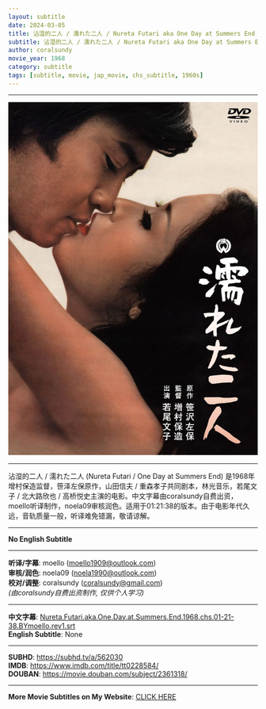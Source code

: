 ```yaml
---
layout: subtitle
date: 2024-03-05
title: 沾湿的二人 / 濡れた二人 / Nureta Futari aka One Day at Summers End 1968 Subtitle (Chinese)
subtitle: 沾湿的二人 / 濡れた二人 / Nureta Futari aka One Day at Summers End 1968 Subtitle (Chinese)
author: coralsundy
movie_year: 1968
category: subtitle
tags: [subtitle, movie, jap_movie, chs_subtitle, 1960s]
---
```


------

<img src="../assets/tt0228584.jpg" alt="tt0228584_cover_art" />

------

沾湿的二人 / 濡れた二人 (Nureta Futari / One Day at Summers End) 是1968年增村保造监督，笹泽左保原作，山田信夫 / 重森孝子共同剧本，林光音乐，若尾文子 / 北大路欣也 / 高桥悦史主演的电影。中文字幕由coralsundy自费出资，moello听译制作，noela09审核润色。适用于01:21:38的版本。由于电影年代久远，音轨质量一般，听译难免错漏，敬请谅解。

------

**No English Subtitle**

------

**听译/字幕**: moello (moello1909@outlook.com)<br>
**审核/润色**: noela09 (noela1990@outlook.com)<br>
**校对/调整**: coralsundy (coralsundy@gmail.com)<br>
*(由coralsundy自费出资制作, 仅供个人学习)*

------

**中文字幕**: [Nureta.Futari.aka.One.Day.at.Summers.End.1968.chs.01-21-38.BYmoello.rev1.srt](../subtitles/Nureta.Futari.aka.One.Day.at.Summers.End.1968.chs.01-21-38.BYmoello.rev1.srt)<br>
**English Subtitle**: None

------

**SUBHD**: <https://subhd.tv/a/562030><br>
**IMDB**: <https://www.imdb.com/title/tt0228584/><br>
**DOUBAN**: <https://movie.douban.com/subject/2361318/>

------

**More Movie Subtitles on My Website**: <a href='{% post_url 2021-01-10-subtitles-summary-list %}'>CLICK HERE</a>


